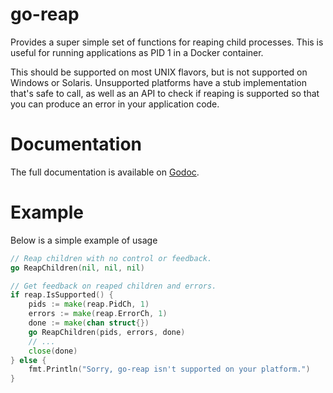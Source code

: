 # go-reap

Provides a super simple set of functions for reaping child processes. This is
useful for running applications as PID 1 in a Docker container.

This should be supported on most UNIX flavors, but is not supported on Windows
or Solaris. Unsupported platforms have a stub implementation that's safe to call,
as well as an API to check if reaping is supported so that you can produce an
error in your application code.

Documentation
=============

The full documentation is available on [Godoc](http://godoc.org/github.com/hashicorp/go-reap).

Example
=======

Below is a simple example of usage

```go
// Reap children with no control or feedback.
go ReapChildren(nil, nil, nil)

// Get feedback on reaped children and errors.
if reap.IsSupported() {
	pids := make(reap.PidCh, 1)
	errors := make(reap.ErrorCh, 1)
	done := make(chan struct{})
	go ReapChildren(pids, errors, done)
	// ...
	close(done)
} else {
	fmt.Println("Sorry, go-reap isn't supported on your platform.")
}
```


